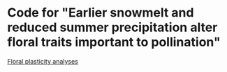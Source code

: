 # Code for "Earlier snowmelt and reduced summer precipitation alter floral traits important to pollination"

[Floral plasticity analyses](./floral_analyses.html)
